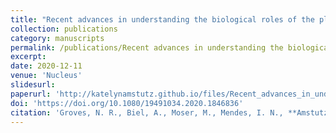 ```yaml
---
title: "Recent advances in understanding the biological roles of the plant nuclear envelope"
collection: publications
category: manuscripts
permalink: /publications/Recent advances in understanding the biological roles of the plant nuclear envelope
excerpt: 
date: 2020-12-11
venue: 'Nucleus'
slidesurl: 
paperurl: 'http://katelynamstutz.github.io/files/Recent_advances_in_understanding_the_biological_roles_of_the_plant_nuclear_envelope.pdf'
doi: 'https://doi.org/10.1080/19491034.2020.1846836'
citation: 'Groves, N. R., Biel, A., Moser, M., Mendes, I. N., **Amstutz, K.**, & Meier, I. (2020). Recent advances in understanding the biological roles of the plant nuclear envelope. Nucleus, 11(1), 330–346. https://doi-org/10.1080/19491034.2020.1846836'
---
```

